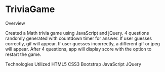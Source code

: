 # TriviaGame

Overview

Created a Math trivia game using JavaScript and jQuery. 4 questions randomly generated with countdown timer for answer. If user guesses correctly, gif will appear. If user guesses incorrectly, a different gif or jpeg will appear. After 4 questions, app will display score with the option to restart the game.

Technologies Utilized
HTML5 CSS3 Bootstrap JavaScript JQuery

